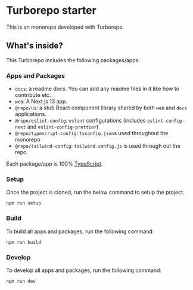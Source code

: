 # Turborepo starter

This is an monorepo developed with Turborepo.

## What's inside?

This Turborepo includes the following packages/apps:

### Apps and Packages

- `docs`: a readme docs. You can add any readme files in it like how to contribute etc.
- `web`: A Next js 13 app.
- `@repo/ui`: a stub React component library shared by both `web` and `docs` applications.
- `@repo/eslint-config`: `eslint` configurations (includes `eslint-config-next` and `eslint-config-prettier`)
- `@repo/typescript-config`: `tsconfig.json`s used throughout the monorepo
- `@repo/tailwind-config`: `tailwind.config.js` is used through out the repo.

Each package/app is 100% [TypeScript](https://www.typescriptlang.org/).

### Setup

Once the project is cloned, run the below command to setup the project.

```
npm run setup
```

### Build

To build all apps and packages, run the following command:

```
npm run build
```

### Develop

To develop all apps and packages, run the following command:

```
npm run dev
```
